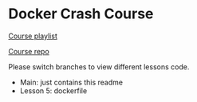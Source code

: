 # Docker Crash Course

[Course playlist](https://www.youtube.com/watch?v=31ieHmcTUOk&list=PL4cUxeGkcC9hxjeEtdHFNYMtCpjNBm3h7)

[Course repo](https://github.com/iamshaunjp/docker-crash-course)

Please switch branches to view different lessons code.
* Main: just contains this readme
* Lesson 5: dockerfile